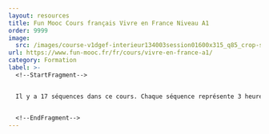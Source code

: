 ```yaml
---
layout: resources
title: Fun Mooc Cours français Vivre en France Niveau A1
order: 9999
image:
  src: /images/course-v1dgef-interieur134003session01600x315_q85_crop-smart.jpg__300x170_q85_crop-smart_subsampling-2_upscale.jpg
url: https://www.fun-mooc.fr/fr/cours/vivre-en-france-a1/
category: Formation
label: >-
  <!--StartFragment-->


  Il y a 17 séquences dans ce cours. Chaque séquence représente 3 heures d'apprentissage en autonomie avec un thème différent : vie quotidienne, culture française, vie citoyenne ou démarches administratives.


  <!--EndFragment-->
---
```


